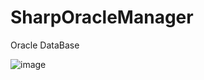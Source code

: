 # SharpOracleManager

Oracle DataBase 

![image](https://user-images.githubusercontent.com/58511486/184809712-03e52dd2-1fb7-4f53-b1c4-362be9b1e611.png)
